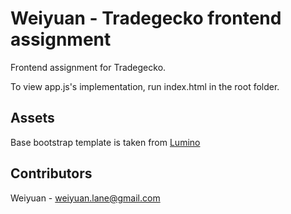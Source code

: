 Weiyuan - Tradegecko frontend assignment
====================

Frontend assignment for Tradegecko.

To view app.js's implementation, run index.html in the root folder.

Assets
--------

Base bootstrap template is taken from [Lumino](https://medialoot.com/item/lumino-admin-bootstrap-template)

Contributors
--------

Weiyuan - weiyuan.lane@gmail.com
